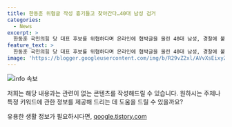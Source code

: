```yaml
---
title: 한동훈 위협글 작성 흉기들고 찾아간다…40대 남성 검거
categories:
  - News
excerpt: >
  한동훈 국민의힘 당 대표 후보를 위협하다며 온라인에 협박글을 올린 40대 남성, 경찰에 붙잡혀 광주에서 한동훈 국민의힘 당 대표 후보를 위협하는 글을 작성한 40대 남성이 경찰에 붙잡혔다. 경찰에 따르면 A씨는 온라인 커뮤니티에 후보를 협박하는 글을 올리고, 해당 글을 신고받은 경찰이 IP주소를 추적해 A씨를 붙잡았다. A씨는 술에 취해 장난으로 올린 것이라고 주장하며 경찰의 조사를 기다리고 있다. 현재 경찰은 A씨를 상대로 범행 동기와 경위에 대해 조사 중이다.
feature_text: >
  한동훈 국민의힘 당 대표 후보를 위협하다며 온라인에 협박글을 올린 40대 남성, 경찰에 붙잡혀 광주에서 한동훈 국민의힘 당 대표 후보를 위협하는 글을 작성한 40대 남성이 경찰에 붙잡혔다. 경찰에 따르면 A씨는 온라인 커뮤니티에 후보를 협박하는 글을 올리고, 해당 글을 신고받은 경찰이 IP주소를 추적해 A씨를 붙잡았다. A씨는 술에 취해 장난으로 올린 것이라고 주장하며 경찰의 조사를 기다리고 있다. 현재 경찰은 A씨를 상대로 범행 동기와 경위에 대해 조사 중이다.
image: 'https://blogger.googleusercontent.com/img/b/R29vZ2xl/AVvXsEixyZcFfHzMRdzZMjFBmAUKJYCLCGyLL1o632UiGVXcaFdKo_bkvkuCioo0uUKlGfBVcT3P84aROyZIXSBEx3Aw5nCQ3pTgDom1WDC4m8eifvWiAmWEEVb4x6G_l8C0QH225ldMjyaFvpxGEBGNO37VmDTDMHGhJPq73UglMfDca1-0aw/s1600/blogspot.png'
---
```


<p><img src="https://blogger.googleusercontent.com/img/b/R29vZ2xl/AVvXsEixyZcFfHzMRdzZMjFBmAUKJYCLCGyLL1o632UiGVXcaFdKo_bkvkuCioo0uUKlGfBVcT3P84aROyZIXSBEx3Aw5nCQ3pTgDom1WDC4m8eifvWiAmWEEVb4x6G_l8C0QH225ldMjyaFvpxGEBGNO37VmDTDMHGhJPq73UglMfDca1-0aw/s1600/blogspot.png" alt="info 속보" /></p>

<p>저희는 해당 내용과는 관련이 없는 콘텐츠를 작성해드릴 수 있습니다. 원하시는 주제나 특정 키워드에 관한 정보를 제공해 드리는 데 도움을 드릴 수 있을까요?</p>
유용한 생활 정보가 필요하시다면, <a href="https://qoogle.tistory.com" rel="dofollow">qoogle.tistory.com</a>


